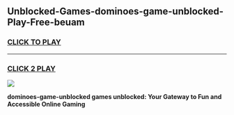 
## Unblocked-Games-dominoes-game-unblocked-Play-Free-beuam
<h3>
<a href="https://premium76.site?title=dominoes-game-unblocked&ref=10A">CLICK TO PLAY</a></h3>
<hr>

<h3>
<a href="https://premium76.site?title=dominoes-game-unblocked&ref=10A">CLICK 2 PLAY</a>
  
</h3>

<a href="https://premium76.site?title=dominoes-game-unblocked&ref=10A"><img src="https://clearcache.store/games.png"></a>


**dominoes-game-unblocked games unblocked: Your Gateway to Fun and Accessible Online Gaming**
